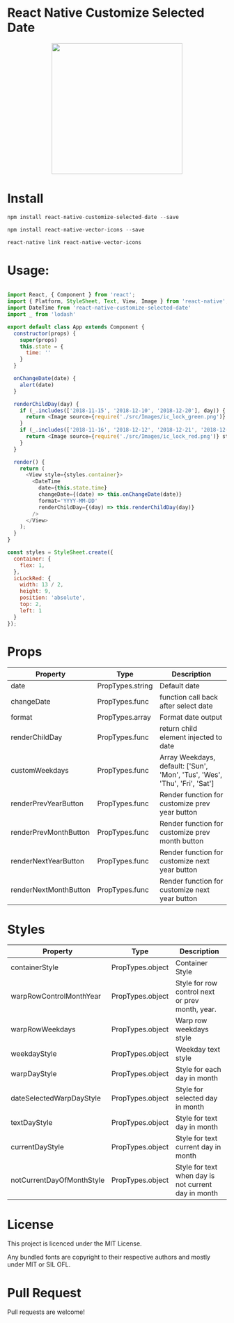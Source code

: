 # React Native Customize Selected Date

<p align="center">
  <img src="https://github.com/hungdev/react-native-customize-selected-date/blob/master/calendar.gif?raw=true" width=300/>
</p>

# Install

```js
npm install react-native-customize-selected-date --save

npm install react-native-vector-icons --save

react-native link react-native-vector-icons

```

# Usage:

```javascript

import React, { Component } from 'react';
import { Platform, StyleSheet, Text, View, Image } from 'react-native';
import DateTime from 'react-native-customize-selected-date'
import _ from 'lodash'

export default class App extends Component {
  constructor(props) {
    super(props)
    this.state = {
      time: ''
    }
  }

  onChangeDate(date) {
    alert(date)
  }

  renderChildDay(day) {
    if (_.includes(['2018-11-15', '2018-12-10', '2018-12-20'], day)) {
      return <Image source={require('./src/Images/ic_lock_green.png')} style={styles.icLockRed} />
    }
    if (_.includes(['2018-11-16', '2018-12-12', '2018-12-21', '2018-12-18'], day)) {
      return <Image source={require('./src/Images/ic_lock_red.png')} style={styles.icLockRed} />
    }
  }

  render() {
    return (
      <View style={styles.container}>
        <DateTime
          date={this.state.time}
          changeDate={(date) => this.onChangeDate(date)}
          format='YYYY-MM-DD'
          renderChildDay={(day) => this.renderChildDay(day)}
        />
      </View>
    );
  }
}

const styles = StyleSheet.create({
  container: {
    flex: 1,
  },
  icLockRed: {
    width: 13 / 2,
    height: 9,
    position: 'absolute',
    top: 2,
    left: 1
  }
});


```

# Props

Property | Type | Description
------------ | ------------- | -------------
date | PropTypes.string | Default date
changeDate | PropTypes.func | function call back after select date
format | PropTypes.array | Format date output
renderChildDay | PropTypes.func | return child element injected to date
customWeekdays | PropTypes.func | Array Weekdays, default: ['Sun', 'Mon', 'Tus', 'Wes', 'Thu', 'Fri', 'Sat']
renderPrevYearButton | PropTypes.func | Render function for customize prev year button
renderPrevMonthButton | PropTypes.func | Render function for customize prev month button
renderNextYearButton | PropTypes.func | Render function for customize next year button
renderNextMonthButton | PropTypes.func | Render function for customize next year button


# Styles

Property | Type | Description
------------ | ------------- | -------------
containerStyle | PropTypes.object | Container Style
warpRowControlMonthYear | PropTypes.object | Style for row control next or prev month, year.
warpRowWeekdays | PropTypes.object | Warp row weekdays style
weekdayStyle | PropTypes.object | Weekday text style
warpDayStyle | PropTypes.object | Style for each day in month
dateSelectedWarpDayStyle | PropTypes.object | Style for selected day in month
textDayStyle | PropTypes.object | Style for text day in month
currentDayStyle | PropTypes.object | Style for text current day in month
notCurrentDayOfMonthStyle | PropTypes.object | Style for text when day is not current day in month

# License

This project is licenced under the MIT License.

Any bundled fonts are copyright to their respective authors and mostly under MIT or SIL OFL.


# Pull Request

Pull requests are welcome!